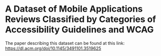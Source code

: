 # A Dataset of Mobile Applications Reviews Classified by Categories of Accessibility Guidelines and WCAG
The paper describing this dataset can be found at this link: 
https://dl.acm.org/doi/10.1145/3491101.3519625

